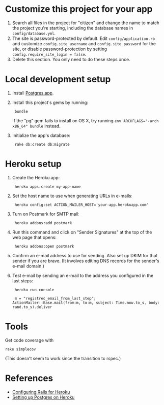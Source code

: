Customize this project for your app
===================================

1. Search all files in the project for "citizen" and change the name to match the project you're starting, including the database names in `config/database.yml`.
1. The site is password-protected by default. Edit `config/application.rb` and customize `config.site_username` and `config.site_password` for the site, or disable password-protection by setting `config.require_site_login = false`.
1. Delete this section. You only need to do these steps once.

Local development setup
=======================

1. Install [Postgres.app](http://postgresapp.com).
1. Install this project's gems by running:

		bundle

	If the "pg" gem fails to install on OS X, try running `env ARCHFLAGS="-arch x86_64" bundle` instead.

1. Initialize the app's database:

		rake db:create db:migrate


Heroku setup
============

1. Create the Heroku app:

		heroku apps:create my-app-name

1. Set the host name to use when generating URLs in e-mails:

		heroku config:set ACTION_MAILER_HOST='your-app.herokuapp.com'

1. Turn on Postmark for SMTP mail:

		heroku addons:add postmark

1. Run this command and click on "Sender Signatures" at the top of the web page that opens:

		heroku addons:open postmark

1. Confirm an e-mail address to use for sending. Also set up DKIM for that sender if you are brave. (It involves editing DNS records for the sender's e-mail domain.)

1. Test e-mail by sending an e-mail to the address you configured in the last steps:

		heroku run console
		
		m = "registred_email_from_last_step"; ActionMailer::Base.mail(from:m, to:m, subject: Time.now.to_s, body: rand.to_s).deliver


Tools
=====

Get code coverage with

    rake simplecov

(This doesn't seem to work since the transition to rspec.)


References
==========

* [Configuring Rails for Heroku](https://devcenter.heroku.com/articles/getting-started-with-rails4)
* [Setting up Postgres on Heroku](https://devcenter.heroku.com/articles/heroku-postgresql)
